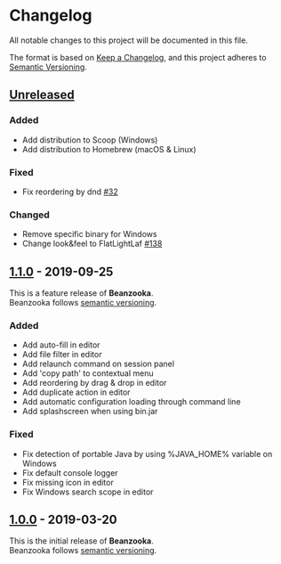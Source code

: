 # Changelog
All notable changes to this project will be documented in this file.

The format is based on [Keep a Changelog](https://keepachangelog.com/en/1.0.0/),
and this project adheres to [Semantic Versioning](https://semver.org/spec/v2.0.0.html).

## [Unreleased]

### Added
- Add distribution to Scoop (Windows)
- Add distribution to Homebrew (macOS & Linux)

### Fixed
- Fix reordering by dnd [#32](https://github.com/nbbrd/beanzooka/issues/32)

### Changed
- Remove specific binary for Windows
- Change look&feel to FlatLightLaf [#138](https://github.com/nbbrd/beanzooka/issues/138)

## [1.1.0] - 2019-09-25

This is a feature release of **Beanzooka**.   
Beanzooka follows [semantic versioning](https://semver.org/).

### Added
- Add auto-fill in editor
- Add file filter in editor
- Add relaunch command on session panel
- Add 'copy path' to contextual menu
- Add reordering by drag & drop in editor
- Add duplicate action in editor
- Add automatic configuration loading through command line
- Add splashscreen when using bin.jar

### Fixed
- Fix detection of portable Java by using %JAVA_HOME% variable on Windows
- Fix default console logger
- Fix missing icon in editor
- Fix Windows search scope in editor

## [1.0.0] - 2019-03-20

This is the initial release of **Beanzooka**.   
Beanzooka follows [semantic versioning](https://semver.org/).

[Unreleased]: https://github.com/nbbrd/beanzooka/compare/v1.1.0...HEAD
[1.1.0]: https://github.com/nbbrd/beanzooka/compare/v1.0.0...v1.1.0
[1.0.0]: https://github.com/nbbrd/beanzooka/releases/tag/v1.0.0
